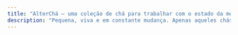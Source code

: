 ```yaml
---
title: "AlterChá — uma coleção de chá para trabalhar com o estado da mente e do corpo"
description: "Pequena, viva e em constante mudança. Apenas aqueles chás que realmente trazem alegria e tornam a vida melhor."
---
```

